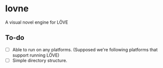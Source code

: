 # lovne
A visual novel engine for LÖVE

## To-do
 - [ ] Able to run on any platforms. (Supposed we're following platforms that support running LÖVE)
 - [ ] Simple directory structure.
